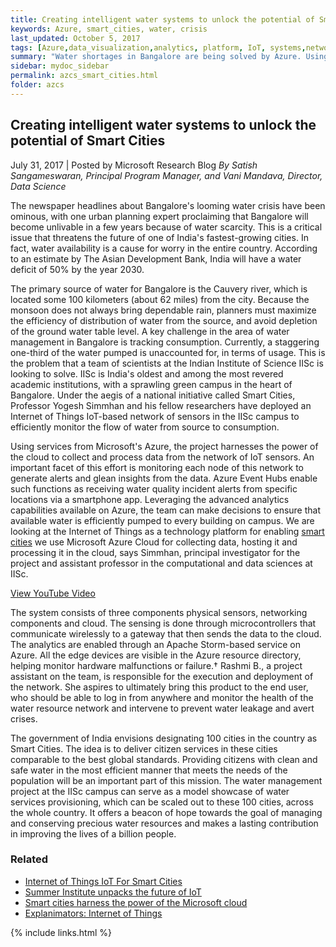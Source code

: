 ```yaml
---
title: Creating intelligent water systems to unlock the potential of Smart Cities 
keywords: Azure, smart_cities, water, crisis
last_updated: October 5, 2017
tags: [Azure,data_visualization,analytics, platform, IoT, systems,networks]
summary: "Water shortages in Bangalore are being solved by Azure. Using services from Microsoft's Azure, the project harnesses the power of the cloud to collect and process data from the network of IoT sensors."
sidebar: mydoc_sidebar
permalink: azcs_smart_cities.html
folder: azcs
---
```


## Creating intelligent water systems to unlock the potential of Smart Cities 
July 31, 2017 | Posted by Microsoft Research Blog 
*By Satish Sangameswaran, Principal Program Manager, and Vani Mandava, Director, Data Science*

The newspaper headlines about Bangalore's looming water crisis have been ominous, with one urban planning expert proclaiming that Bangalore will become unlivable in a few years because of water scarcity. This is a critical issue that threatens the future of one of India's fastest-growing cities. In fact, water availability is a cause for worry in the entire country. According to an estimate by The Asian Development Bank, India will have a water deficit of 50% by the year 2030.

The primary source of water for Bangalore is the Cauvery river, which is located some 100 kilometers (about 62 miles) from the city. Because the monsoon does not always bring dependable rain, planners must maximize the efficiency of distribution of water from the source, and avoid depletion of the ground water table level. A key challenge in the area of water management in Bangalore is tracking consumption. Currently, a staggering one-third of the water pumped is unaccounted for, in terms of usage. This is the problem that a team of scientists at the Indian Institute of Science IISc is looking to solve. IISc is India's oldest and among the most revered academic institutions, with a sprawling green campus in the heart of Bangalore. Under the aegis of a national initiative called Smart Cities, Professor Yogesh Simmhan and his fellow researchers have deployed an Internet of Things IoT-based network of sensors in the IISc campus to efficiently monitor the flow of water from source to consumption.

Using services from Microsoft's Azure, the project harnesses the power of the cloud to collect and process data from the network of IoT sensors. An important facet of this effort is monitoring each node of this network to generate alerts and glean insights from the data. Azure Event Hubs enable such functions as receiving water quality incident alerts from specific locations via a smartphone app. Leveraging the advanced analytics capabilities available on Azure, the team can make decisions to ensure that available water is efficiently pumped to every building on campus. We are looking at the Internet of Things as a technology platform for enabling [smart cities](http://smartcities.gov.in/content/) we use Microsoft Azure Cloud for collecting data, hosting it and processing it in the cloud, says Simmhan, principal investigator for the project and assistant professor in the computational and data sciences at IISc.

[View YouTube Video](https://youtu.be/HkY39WThRxk)

The system consists of three components physical sensors, networking components and cloud. The sensing is done through microcontrollers that communicate wirelessly to a gateway that then sends the data to the cloud. The analytics are enabled through an Apache Storm-based service on Azure. All the edge devices are visible in the Azure resource directory, helping monitor hardware malfunctions or failure.† Rashmi B., a project assistant on the team, is responsible for the execution and deployment of the network. She aspires to ultimately bring this product to the end user, who should be able to log in from anywhere and monitor the health of the water resource network and intervene to prevent water leakage and avert crises.

The government of India envisions designating 100 cities in the country as Smart Cities. The idea is to deliver citizen services in these cities comparable to the best global standards. Providing citizens with clean and safe water in the most efficient manner that meets the needs of the population will be an important part of this mission. The water management project at the IISc campus can serve as a model showcase of water services provisioning, which can be scaled out to these 100 cities, across the whole country. It offers a beacon of hope towards the goal of managing and conserving precious water resources and makes a lasting contribution in improving the lives of a billion people.

### Related
- [Internet of Things IoT For Smart Cities](https://www.microsoft.com/en-us/internet-of-things/smart-city)
- [Summer Institute unpacks the future of IoT](https://www.microsoft.com/en-us/research/blog/summer-institute-unpacks-future-iot/)
- [Smart cities harness the power of the Microsoft cloud](https://enterprise.microsoft.com/en-us/articles/industries/citynext/smart-cities-harness-power-microsoft-cloud/)
- [Explanimators: Internet of Things](https://news.microsoft.com/stories/explanimators/internet-of-things/)

{% include links.html %}
